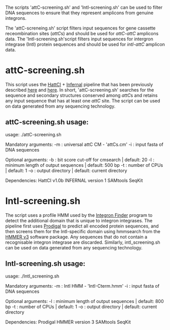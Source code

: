 The scripts 'attC-screening.sh' and 'IntI-screening.sh' can be used to filter DNA sequences to ensure that they represent amplicons from genuine integrons.

The 'attC-screneing.sh' script filters input sequences for gene cassette receombination sites (*attC*s) and should be used for *attC-attC* amplicons data.
The 'IntI-screening.sh'script filters input sequences for intergron integrase (IntI) protein sequences and should be used for *intI-attC* amplicon data.

# attC-screening.sh

This script uses the [HattCI](https://github.com/maribuon/HattCI) + [Infernal](http://eddylab.org/infernal/) pipeline that has been previously described [here](https://doi-org.simsrad.net.ocs.mq.edu.au/10.1186/s12864-020-06830-5) and [here](https://doi.org/10.1038/s42003-021-02489-0). In short, 'attC-screening.sh' searches for the sequence and secondary structures conserved among *attC*s and retains any input sequence that has at least one *attC* site. The script can be used on data generated from any sequencing technology.

## attC-screening.sh usage:

usage: ./attC-screening.sh

Mandatory arguments:
-m : universal attC CM - 'attCs.cm' 
-i : input fasta of DNA sequences

Optional arguments:
-b : bit score cut-off for cmsearch | default: 20 
-l : minimum length of output sequences | default: 500 bp
-t : number of CPUs | default: 1 
-o : output directory | default: current directory

Dependencies:
HattCI v1.0b
INFERNAL version 1
SAMtools
SeqKit

# IntI-screening.sh

The script uses a profile HMM used by the [Integron Finder](https://github.com/gem-pasteur/Integron_Finder) program to detect the additional domain that is unique to integron integrases. The pipeline first uses [Prodigal](https://github.com/hyattpd/Prodigal) to predict all encoded protein sequences, and then screens them for the IntI-specific domain using hmmsearch from the [HMMER v3](http://hmmer.org/) software package. Any sequences that do not contain a recognisable integron integrase are discarded. Similarly, intI_screening.sh can be used on data generated from any sequencing technology.

## IntI-screening.sh usage:

usage: ./IntI_screening.sh

Mandatory arguments:
-m : IntI HMM - 'IntI-Cterm.hmm'
-i : input fasta of DNA sequences

Optional arguments:
-l : minimum length of output sequences | default: 800 bp
-t : number of CPUs | default: 1 
-o : output directory | default: current directory

Dependencies:
Prodigal
HMMER version 3
SAMtools
SeqKit


